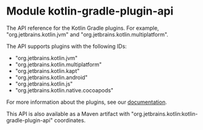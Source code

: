 # Module kotlin-gradle-plugin-api

The API reference for the Kotlin Gradle plugins. For example, "org.jetbrains.kotlin.jvm" and "org.jetbrains.kotlin.multiplatform".

The API supports plugins with the following IDs:
- "org.jetbrains.kotlin.jvm"
- "org.jetbrains.kotlin.multiplatform"
- "org.jetbrains.kotlin.kapt"
- "org.jetbrains.kotlin.android"
- "org.jetbrains.kotlin.js"
- "org.jetbrains.kotlin.native.cocoapods"

For more information about the plugins, see our [documentation](https://kotlinlang.org/docs/gradle.html).

This API is also available as a Maven artifact with "org.jetbrains.kotlin:kotlin-gradle-plugin-api" coordinates.
